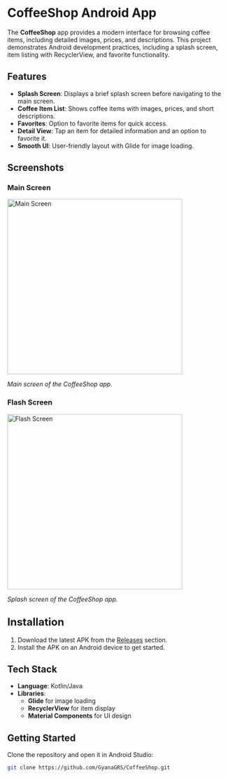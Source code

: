 # CoffeeShop Android App

The **CoffeeShop** app provides a modern interface for browsing coffee items, including detailed images, prices, and descriptions. This project demonstrates Android development practices, including a splash screen, item listing with RecyclerView, and favorite functionality.

## Features

- **Splash Screen**: Displays a brief splash screen before navigating to the main screen.
- **Coffee Item List**: Shows coffee items with images, prices, and short descriptions.
- **Favorites**: Option to favorite items for quick access.
- **Detail View**: Tap an item for detailed information and an option to favorite it.
- **Smooth UI**: User-friendly layout with Glide for image loading.

## Screenshots

### Main Screen

<img src="https://github.com/user-attachments/assets/f1a58f37-781e-4b06-a5ee-8dd69b0a1b8f" alt="Main Screen" width="400" style="max-width:100%"/>

*Main screen of the CoffeeShop app.*

### Flash Screen

<img src="https://github.com/user-attachments/assets/cdee93d5-4c6f-40f8-8d2b-4360723ba941" alt="Flash Screen" width="400" style="max-width:100%"/>

*Splash screen of the CoffeeShop app.*


## <font size="5">Installation</font>

1. Download the latest APK from the [Releases](https://github.com/GyanaGRS/CoffeeShop/releases) section.
2. Install the APK on an Android device to get started.

## Tech Stack

- **Language**: Kotlin/Java
- **Libraries**: 
  - **Glide** for image loading
  - **RecyclerView** for item display
  - **Material Components** for UI design

## Getting Started

Clone the repository and open it in Android Studio:
```bash
git clone https://github.com/GyanaGRS/CoffeeShop.git
